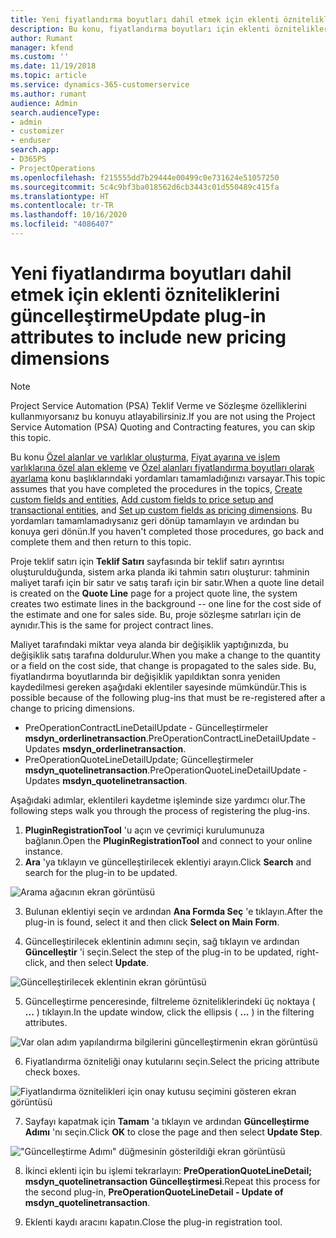 ```yaml
---
title: Yeni fiyatlandırma boyutları dahil etmek için eklenti özniteliklerini güncelleştirme
description: Bu konu, fiyatlandırma boyutları için eklenti özniteliklerini güncelleştirme hakkında bilgi sağlar.
author: Rumant
manager: kfend
ms.custom: ''
ms.date: 11/19/2018
ms.topic: article
ms.service: dynamics-365-customerservice
ms.author: rumant
audience: Admin
search.audienceType:
- admin
- customizer
- enduser
search.app:
- D365PS
- ProjectOperations
ms.openlocfilehash: f215555dd7b29444e00499c0e731624e51057250
ms.sourcegitcommit: 5c4c9bf3ba018562d6cb3443c01d550489c415fa
ms.translationtype: HT
ms.contentlocale: tr-TR
ms.lasthandoff: 10/16/2020
ms.locfileid: "4086407"
---
```

# <a name="update-plug-in-attributes-to-include-new-pricing-dimensions"></a><span data-ttu-id="8c060-103">Yeni fiyatlandırma boyutları dahil etmek için eklenti özniteliklerini güncelleştirme</span><span class="sxs-lookup"><span data-stu-id="8c060-103">Update plug-in attributes to include new pricing dimensions</span></span>

> [!NOTE]
> <span data-ttu-id="8c060-104">Project Service Automation (PSA) Teklif Verme ve Sözleşme özelliklerini kullanmıyorsanız bu konuyu atlayabilirsiniz.</span><span class="sxs-lookup"><span data-stu-id="8c060-104">If you are not using the Project Service Automation (PSA) Quoting and Contracting features, you can skip this topic.</span></span>

<span data-ttu-id="8c060-105">Bu konu [Özel alanlar ve varlıklar oluşturma](create-custom-fields-entities.md), [Fiyat ayarına ve işlem varlıklarına özel alan ekleme](field-references.md) ve [Özel alanları fiyatlandırma boyutları olarak ayarlama](set-up-pricing-dimensions.md) konu başlıklarındaki yordamları tamamladığınızı varsayar.</span><span class="sxs-lookup"><span data-stu-id="8c060-105">This topic assumes that you have completed the procedures in the topics, [Create custom fields and entities](create-custom-fields-entities.md), [Add custom fields to price setup and transactional entities](field-references.md), and [Set up custom fields as pricing dimensions](set-up-pricing-dimensions.md).</span></span> <span data-ttu-id="8c060-106">Bu yordamları tamamlamadıysanız geri dönüp tamamlayın ve ardından bu konuya geri dönün.</span><span class="sxs-lookup"><span data-stu-id="8c060-106">If you haven't completed those procedures, go back and complete them and then return to this topic.</span></span>

<span data-ttu-id="8c060-107">Proje teklif satırı için **Teklif Satırı** sayfasında bir teklif satırı ayrıntısı oluşturulduğunda, sistem arka planda iki tahmin satırı oluşturur: tahminin maliyet tarafı için bir satır ve satış tarafı için bir satır.</span><span class="sxs-lookup"><span data-stu-id="8c060-107">When a quote line detail is created on the **Quote Line** page for a project quote line, the system creates two estimate lines in the background -- one line for the cost side of the estimate and one for sales side.</span></span> <span data-ttu-id="8c060-108">Bu, proje sözleşme satırları için de aynıdır.</span><span class="sxs-lookup"><span data-stu-id="8c060-108">This is the same  for project contract lines.</span></span>

<span data-ttu-id="8c060-109">Maliyet tarafındaki miktar veya alanda bir değişiklik yaptığınızda, bu değişiklik satış tarafına doldurulur.</span><span class="sxs-lookup"><span data-stu-id="8c060-109">When you make a change to the quantity or a field on the cost side, that change is propagated to the sales side.</span></span> <span data-ttu-id="8c060-110">Bu, fiyatlandırma boyutlarında bir değişiklik yapıldıktan sonra yeniden kaydedilmesi gereken aşağıdaki eklentiler sayesinde mümkündür.</span><span class="sxs-lookup"><span data-stu-id="8c060-110">This is possible because of the following plug-ins that must be re-registered after a change to pricing dimensions.</span></span>

- <span data-ttu-id="8c060-111">PreOperationContractLineDetailUpdate - Güncelleştirmeler **msdyn_orderlinetransaction**.</span><span class="sxs-lookup"><span data-stu-id="8c060-111">PreOperationContractLineDetailUpdate - Updates **msdyn_orderlinetransaction**.</span></span>
- <span data-ttu-id="8c060-112">PreOperationQuoteLineDetailUpdate; Güncelleştirmeler **msdyn_quotelinetransaction**.</span><span class="sxs-lookup"><span data-stu-id="8c060-112">PreOperationQuoteLineDetailUpdate - Updates **msdyn_quotelinetransaction**.</span></span>

<span data-ttu-id="8c060-113">Aşağıdaki adımlar, eklentileri kaydetme işleminde size yardımcı olur.</span><span class="sxs-lookup"><span data-stu-id="8c060-113">The following steps walk you through the process of registering the plug-ins.</span></span>

1. <span data-ttu-id="8c060-114">**PluginRegistrationTool** 'u açın ve çevrimiçi kurulumunuza bağlanın.</span><span class="sxs-lookup"><span data-stu-id="8c060-114">Open the **PluginRegistrationTool** and connect to your online instance.</span></span>
2. <span data-ttu-id="8c060-115">**Ara** 'ya tıklayın ve güncelleştirilecek eklentiyi arayın.</span><span class="sxs-lookup"><span data-stu-id="8c060-115">Click **Search** and search for the plug-in to be updated.</span></span>

 ![Arama ağacının ekran görüntüsü](media/PRT-1.png)

3. <span data-ttu-id="8c060-117">Bulunan eklentiyi seçin ve ardından **Ana Formda Seç** 'e tıklayın.</span><span class="sxs-lookup"><span data-stu-id="8c060-117">After the plug-in is found, select it and then click **Select on Main Form**.</span></span>

4. <span data-ttu-id="8c060-118">Güncelleştirilecek eklentinin adımını seçin, sağ tıklayın ve ardından **Güncelleştir** 'i seçin.</span><span class="sxs-lookup"><span data-stu-id="8c060-118">Select the step of the plug-in to be updated, right-click, and then select **Update**.</span></span>

 ![Güncelleştirilecek eklentinin ekran görüntüsü](media/PRT-2.png)
 
5. <span data-ttu-id="8c060-120">Güncelleştirme penceresinde, filtreleme özniteliklerindeki üç noktaya ( **...** ) tıklayın.</span><span class="sxs-lookup"><span data-stu-id="8c060-120">In the update window, click the ellipsis ( **...** ) in the filtering attributes.</span></span>

 ![Var olan adım yapılandırma bilgilerini güncelleştirmenin ekran görüntüsü](media/PRT-3.png)
 
6. <span data-ttu-id="8c060-122">Fiyatlandırma özniteliği onay kutularını seçin.</span><span class="sxs-lookup"><span data-stu-id="8c060-122">Select the pricing attribute check boxes.</span></span>

 ![Fiyatlandırma öznitelikleri için onay kutusu seçimini gösteren ekran görüntüsü](media/PRT-4.png)

7. <span data-ttu-id="8c060-124">Sayfayı kapatmak için **Tamam** 'a tıklayın ve ardından **Güncelleştirme Adımı** 'nı seçin.</span><span class="sxs-lookup"><span data-stu-id="8c060-124">Click **OK** to close the page and then select **Update Step**.</span></span>

 !["Güncelleştirme Adımı" düğmesinin gösterildiği ekran görüntüsü](media/PRT-5.png)
 
8. <span data-ttu-id="8c060-126">İkinci eklenti için bu işlemi tekrarlayın: **PreOperationQuoteLineDetail; msdyn_quotelinetransaction Güncelleştirmesi**.</span><span class="sxs-lookup"><span data-stu-id="8c060-126">Repeat this process for the second plug-in, **PreOperationQuoteLineDetail - Update of msdyn_quotelinetransaction**.</span></span>

9. <span data-ttu-id="8c060-127">Eklenti kaydı aracını kapatın.</span><span class="sxs-lookup"><span data-stu-id="8c060-127">Close the plug-in registration tool.</span></span>

